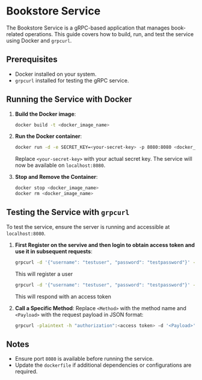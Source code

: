 # Bookstore Service

The Bookstore Service is a gRPC-based application that manages book-related operations. This guide covers how to build, run, and test the service using Docker and `grpcurl`.

## Prerequisites

- Docker installed on your system.
- `grpcurl` installed for testing the gRPC service.

## Running the Service with Docker

1. **Build the Docker image**:

   ```sh
   docker build -t <docker_image_name>
   ```

2. **Run the Docker container**:

   ```sh
   docker run -d -e SECRET_KEY=<your-secret-key> -p 8080:8080 <docker_image_name>
   ```

   Replace `<your-secret-key>` with your actual secret key. The service will now be available on `localhost:8080`.

3. **Stop and Remove the Container**:

   ```sh
   docker stop <docker_image_name>
   docker rm <docker_image_name>
   ```

## Testing the Service with `grpcurl`

To test the service, ensure the server is running and accessible at `localhost:8080`.

1. **First Register on the servive and then login to obtain access token and use it in subsequent requests**:

   ```sh
   grpcurl -d '{"username": "testuser", "password": "testpassword"}' -plaintext localhost:8080 bookstore.BookService/Register
   ```

   This will register a user

   ```sh
   grpcurl -d '{"username": "testuser", "password": "testpassword"}' -plaintext localhost:8080 bookstore.BookService/Login
   ```

   This will respond with an access token



2. **Call a Specific Method**: Replace `<Method>` with the method name and `<Payload>` with the request payload in JSON format:

   ```sh
   grpcurl -plaintext -h "authorization":<access token> -d '<Payload>' localhost:8080 bookstore.BookService/Login/<Method>
   ```

## Notes

- Ensure port `8080` is available before running the service.
- Update the `dockerfile` if additional dependencies or configurations are required.


